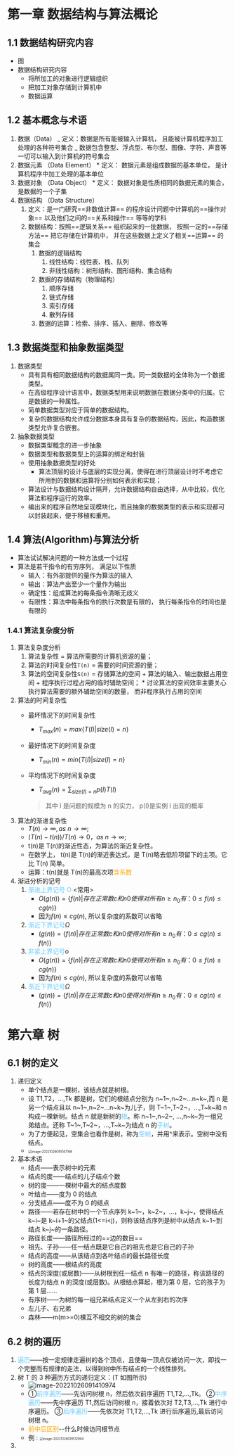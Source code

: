 # 第一章 数据结构与算法概论

## 1.1 数据结构研究内容

- 图
- 数据结构研究内容
  - 将所加工的对象进行逻辑组织
  - 把加工对象存储到计算机中
  - 数据运算

## 1.2 基本概念与术语

1. 数据（Data）
   _ 定义：数据是所有能被输入计算机， 且能被计算机程序加工处理的各种符号集合
   _ 数据包含整型、浮点型、布尔型、图像、字符、声音等一切可以输入到计算机的符号集合
2. 数据元素 （Data Element） \* 定义： 数据元素是组成数据的基本单位， 是计算机程序中加工处理的基本单位
3. 数据对象 （Data Object） \* 定义： 数据对象是性质相同的数据元素的集合， 是数据的一个子集
4. 数据结构 （Data Structure）
   1. 定义：是一门研究==非数值计算== 的程序设计问题中计算机的==操作对象== 以及他们之间的==关系和操作== 等等的学科
   2. 数据结构：按照==逻辑关系== 组织起来的一批数据， 按照一定的==存储方法== 把它存储在计算机中， 并在这些数据上定义了相关==运算== 的集合
      1. 数据的逻辑结构
         1. 线性结构：线性表、栈、队列
         2. 非线性结构：树形结构、图形结构、集合结构
      2. 数据的存储结构（物理结构）
         1. 顺序存储
         2. 链式存储
         3. 索引存储
         4. 散列存储
      3. 数据的运算：检索、排序、插入、删除、修改等

## 1.3 数据类型和抽象数据类型

1. 数据类型
   - 具有具有相同数据结构的数据属同一类。同一类数据的全体称为一个数据类型。
   - 在高级程序设计语言中，数据类型用来说明数据在数据分类中的归属。它是数据的一种属性。
   - 简单数据类型对应于简单的数据结构。
   - 复杂的数据结构允许成分数据本身具有复杂的数据结构，因此，构造数据类型允许复合嵌套。
2. 抽象数据类型
   - 数据类型概念的进一步抽象
   - 数据类型和数据类型上的运算的绑定和封装
   - 使用抽象数据类型的好处
     - 算法顶层的设计与底层的实现分离，使得在进行顶层设计时不考虑它所用到的数据和运算将分别如何表示和实现；
   - 算法设计与数据结构设计隔开，允许数据结构自由选择，从中比较，优化算法和程序运行的效率。
   - 编出来的程序自然地呈现模块化，而且抽象的数据类型的表示和实现都可以封装起来，便于移植和重用。

## 1.4 算法(Algorithm)与算法分析

- 算法试试解决问题的一种方法或一个过程
- 算法是若干指令的有穷序列， 满足以下性质
  - 输入：有外部提供的量作为算法的输入
  - 输出：算法产出至少一个量作为输出
  - 确定性：组成算法的每条指令清晰无歧义
  - 有限性：算法中每条指令的执行次数是有限的， 执行每条指令的时间也是有限的

### 1.4.1 算法复杂度分析

1. 算法复杂度分析
   1. 算法复杂性 = 算法所需要的计算机资源的量；
   2. 算法的时间复杂性`T(n)` = 需要的时间资源的量；
   3. 算法的空间复杂性`S(n)` = 存储算法的空间 + 算法的输入、输出数据占用空间 + 程序执行过程占用的临时辅助空间； \* 讨论算法的空间效率主要关心执行算法需要的额外辅助空间的数量， 而非程序执行占用的空间
2. 算法的时间复杂性
   - 最坏情况下的时间复杂性
     - $T_{max}(n) = max\{ T(I) | size(I)=n\}$
   - 最好情况下的时间复杂度
     - $T_{min}(n) = min\{ T(I) | size(I)=n\}$
   - 平均情况下的时间复杂度

     - $T_{avg}(n) = \sum_{size(I)=n}p(I)T(I)$

     > 其中 I 是问题的规模为 n 的实力， p(I)是实例 I 出现的概率
3. 算法的渐进复杂性
   - $T(n) \rightarrow\infty, as\ n\rightarrow\infty;$
   - $(T(n) - t(n) )/ T(n) \rightarrow 0 ，as \ n\rightarrow\infty;$
   - t(n)是 T(n)的渐近性态，为算法的渐近复杂性。
   - 在数学上， t(n)是 T(n)的渐近表达式，是 T(n)略去低阶项留下的主项。它比 T(n) 简单。
   - 运算：t(n)就是 T(n)的最高次项<font color=orange>含系数</font>
4. 渐进分析的记号
   1. <font color=#66ccff>渐进上界记号 O</font> <常用>
      - $O(g(n)) = \{ f(n) | 存在正常数c和n0使得对所有n\ge n_0有： 0 \le f(n) \le cg(n) \}$
      - 因为$f(n) \le cg(n)$, 所以复杂度的系数可以省略
   2. <font color=#66ccff>渐近下界记号</font>$\Omega$
      - $(g(n)) = \{ f(n) | 存在正常数c和n0使得对所有n \ge n_0有： 0 \le cg(n) \le f(n) \}$
   3. <font color=#66ccff>非紧上界记号</font>o
      - $O(g(n)) = \{ f(n) | 存在正常数c和n0使得对所有n\ge n_0有： 0 \le f(n) \le cg(n) \}$
      - 因为$f(n) \le cg(n)$, 所以复杂度的系数可以省略
   4. <font color=#66ccff>渐近下界记号</font>$\Omega$
      - $(g(n)) = \{ f(n) | 存在正常数c和n0使得对所有n \ge n_0有： 0 \le cg(n) \le f(n) \}$

# 第六章 树

## 6.1 树的定义

1. 递归定义
   - 单个结点是一棵树，该结点就是树根。
   - 设 T1,T2，…,Tk 都是树，它们的根结点分别为 n~1~,n~2~…n~k~,而 n 是另一个结点且以 n~1~,n~2~…n~k~为儿子，则 T~1~,T~2~，…,T~k~和 n 构成一棵新树。结点 n 就是新树的<font color='#66ccff'>根</font>。称 n~1~,n~2~, …,n~k~为一组兄弟结点。还称 T~1~,T~2~，…,T~k~为结点 n 的<font color='#66ccff'>子树</font>。
   - 为了方便起见，空集合也看作是树，称为<font color='#66ccff'>空树</font>，并用^来表示。空树中没有结点。
   - <img src="数据结构.assets\image-20221026091047166.png" alt="image-20221026091047166" style="zoom:50%;" />
2. 基本术语
   - 结点——表示树中的元素
   - 结点的度——结点的儿子结点个数
   - 树的度——一棵树中最大的结点度数
   - 叶结点——度为 0 的结点
   - 分支结点——度不为 0 的结点
   - 路径——若存在树中的一个节点序列 k~1~，k~2~，…，k~j~，使得结点 k~i~是 k~i+1~的父结点(1<=i<j)，则称该结点序列是树中从结点 k~1~到结点 k~j~的一条路径。
   - 路径长度——路径所经过的==边的数目==
   - 祖先、子孙——任一结点既是它自己的祖先也是它自己的子孙
   - 结点的高度——从该结点到各叶结点的最长路径长度
   - 树的高度——根结点的高度
   - 结点的深度(或层数)——从树根到任一结点 n 有唯一的路径，称该路径的长度为结点 n 的深度(或层数)。从根结点算起，根为第 0 层，它的孩子为第 1 层……
   - 有序树——为树的每一组兄弟结点定义一个从左到右的次序
   - 左儿子、右兄弟
   - 森林——m(m>=0)棵互不相交的树的集合

## 6.2 树的遍历

1. <font color='#66ccff'>遍历</font>——按一定规律走遍树的各个顶点，且使每一顶点仅被访问一次，即找一个完整而有规律的走法，以得到树中所有结点的一个线性排列。
2. 树 T 的 3 种遍历方式的递归定义：(T 如图所示)
   - ![image-20221026091410974](数据结构.assets\image-20221026091410974.png)
   - ①<font color='#66ccff'>前序遍历</font>——先访问树根 n，然后依次前序遍历 T1,T2,…,Tk。
     ②<font color='#66ccff'>中序遍历</font>——先中序遍历 T1,然后访问树根 n，接着依次对 T2,T3,…,Tk 进行中序遍历。
     ③<font color='#66ccff'>后序遍历</font>——先依次对 T1,T2,…,Tk 进行后序遍历,最后访问树根 n。
   - <font color='orange'>前中后区别</font>--什么时候访问根节点
   - 例 : <img src="数据结构.assets\image-20221026091512994.png" alt="image-20221026091512994" style="zoom:50%;" />
3.
